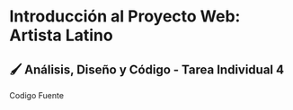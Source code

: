 # Introducción al Proyecto Web: Artista Latino
## 🖌️ Análisis, Diseño y Código - Tarea Individual 4
Codigo Fuente

